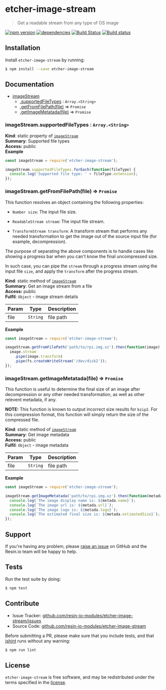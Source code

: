 etcher-image-stream
===================

> Get a readable stream from any type of OS image

[![npm version](https://badge.fury.io/js/etcher-image-stream.svg)](http://badge.fury.io/js/etcher-image-stream)
[![dependencies](https://david-dm.org/resin-io-modules/etcher-image-stream.svg)](https://david-dm.org/resin-io-modules/etcher-image-stream.svg)
[![Build Status](https://travis-ci.org/resin-io-modules/etcher-image-stream.svg?branch=master)](https://travis-ci.org/resin-io-modules/etcher-image-stream)
[![Build status](https://ci.appveyor.com/api/projects/status/dv96q5gd4nihuh83/branch/master?svg=true)](https://ci.appveyor.com/project/resin-io/etcher-image-stream/branch/master)

Installation
------------

Install `etcher-image-stream` by running:

```sh
$ npm install --save etcher-image-stream
```

Documentation
-------------


* [imageStream](#module_imageStream)
    * [.supportedFileTypes](#module_imageStream.supportedFileTypes) : <code>Array.&lt;String&gt;</code>
    * [.getFromFilePath(file)](#module_imageStream.getFromFilePath) ⇒ <code>Promise</code>
    * [.getImageMetatada(file)](#module_imageStream.getImageMetatada) ⇒ <code>Promise</code>

<a name="module_imageStream.supportedFileTypes"></a>

### imageStream.supportedFileTypes : <code>Array.&lt;String&gt;</code>
**Kind**: static property of <code>[imageStream](#module_imageStream)</code>  
**Summary**: Supported file types  
**Access:** public  
**Example**  
```js
const imageStream = require('etcher-image-stream');

imageStream.supportedFileTypes.forEach(function(fileType) {
  console.log('Supported file type: ' + fileType.extension);
});
```
<a name="module_imageStream.getFromFilePath"></a>

### imageStream.getFromFilePath(file) ⇒ <code>Promise</code>
This function resolves an object containing the following properties:

- `Number size`: The input file size.

- `ReadableStream stream`: The input file stream.

- `TransformStream transform`: A transform stream that performs any
needed transformation to get the image out of the source input file
(for example, decompression).

The purpose of separating the above components is to handle cases like
showing a progress bar when you can't know the final uncompressed size.

In such case, you can pipe the `stream` through a progress stream using
the input file `size`, and apply the `transform` after the progress stream.

**Kind**: static method of <code>[imageStream](#module_imageStream)</code>  
**Summary**: Get an image stream from a file  
**Access:** public  
**Fulfil**: <code>Object</code> - image stream details  

| Param | Type | Description |
| --- | --- | --- |
| file | <code>String</code> | file path |

**Example**  
```js
const imageStream = require('etcher-image-stream');

imageStream.getFromFilePath('path/to/rpi.img.xz').then(function(image) {
  image.stream
    .pipe(image.transform)
    .pipe(fs.createWriteStream('/dev/disk2'));
});
```
<a name="module_imageStream.getImageMetatada"></a>

### imageStream.getImageMetatada(file) ⇒ <code>Promise</code>
This function is useful to determine the final size of an image
after decompression or any other needed transformation, as well as
other relevent metadata, if any.

**NOTE:** This function is known to output incorrect size results for
`bzip2`. For this compression format, this function will simply
return the size of the compressed file.

**Kind**: static method of <code>[imageStream](#module_imageStream)</code>  
**Summary**: Get image metadata  
**Access:** public  
**Fulfil**: <code>Object</code> - image metadata  

| Param | Type | Description |
| --- | --- | --- |
| file | <code>String</code> | file path |

**Example**  
```js
const imageStream = require('etcher-image-stream');

imageStream.getImageMetatada('path/to/rpi.img.xz').then(function(metadata) {
  console.log(`The image display name is: ${metada.name}`);
  console.log(`The image url is: ${metada.url}`);
  console.log(`The image logo is: ${metada.logo}`);
  console.log(`The estimated final size is: ${metada.estimatedSize}`);
});
```

Support
-------

If you're having any problem, please [raise an issue](https://github.com/resin-io-modules/etcher-image-stream/issues/new) on GitHub and the Resin.io team will be happy to help.

Tests
-----

Run the test suite by doing:

```sh
$ npm test
```

Contribute
----------

- Issue Tracker: [github.com/resin-io-modules/etcher-image-stream/issues](https://github.com/resin-io-modules/etcher-image-stream/issues)
- Source Code: [github.com/resin-io-modules/etcher-image-stream](https://github.com/resin-io-modules/etcher-image-stream)

Before submitting a PR, please make sure that you include tests, and that [jshint](http://jshint.com) runs without any warning:

```sh
$ npm run lint
```

License
-------

`etcher-image-stream` is free software, and may be redistributed under the terms specified in the [license](https://github.com/resin-io-modules/etcher-image-stream/blob/master/LICENSE).
